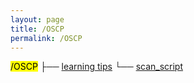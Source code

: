 ```yaml
---
layout: page
title: /OSCP
permalink: /OSCP
---
```


<mark>/OSCP</mark>
 ├── <a href="/OSCP/learning-tips">learning tips</a>
 └── <a href="/OSCP/scan_script">scan_script</a>

<!-- <p><a href="/OSCP/learning-tips">Learning tips</a> <a href="/oscp/scan-script">enumeration script</a></p> -->
